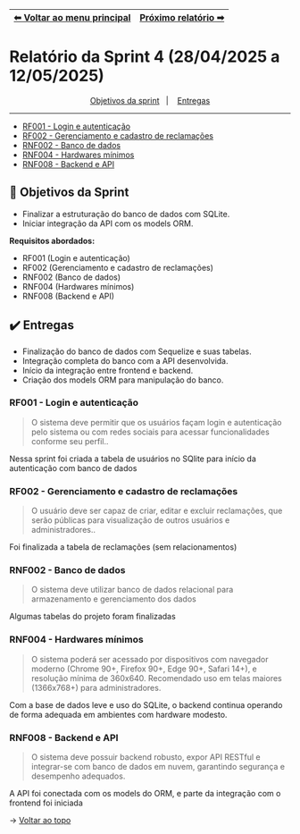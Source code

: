| [⬅ Voltar ao menu principal](https://github.com/MathGueff/saneasp-documentation) | [Próximo relatório ➡](https://github.com/MathGueff/saneasp-documentation/blob/sprint-05/README.md) |
|:--|--:|

<span id="topo">

# Relatório da Sprint 4 (28/04/2025 a 12/05/2025)

<p align="center">
    <a href="#objetivos">Objetivos da sprint</a> &nbsp |&nbsp &nbsp
    <a href="#entregas">Entregas</a>
    <hr>
    <ul>
        <a href="#RF001"><li>RF001 - Login e autenticação</li></a>
        <a href="#RF002"><li>RF002 - Gerenciamento e cadastro de reclamações</li></a>
        <a href="#RNF002"><li>RNF002 - Banco de dados</li></a>
        <a href="#RNF004"><li>RNF004 - Hardwares mínimos</li></a>
        <a href="#RNF008"><li>RNF008 - Backend e API</li></a>
    </ul>
</p>

<span id="objetivos">

## 🎯 Objetivos da Sprint

- Finalizar a estruturação do banco de dados com SQLite.  
- Iniciar integração da API com os models ORM.

**Requisitos abordados:**

- RF001 (Login e autenticação)  
- RF002 (Gerenciamento e cadastro de reclamações)  
- RNF002 (Banco de dados)  
- RNF004 (Hardwares mínimos)  
- RNF008 (Backend e API)

<span id="entregas">

## ✔️ Entregas

- Finalização do banco de dados com Sequelize e suas tabelas.  
- Integração completa do banco com a API desenvolvida.  
- Início da integração entre frontend e backend.  
- Criação dos models ORM para manipulação do banco.

<span id="RF001">

### RF001 - Login e autenticação

> O sistema deve permitir que os usuários façam login e autenticação pelo sistema ou com redes sociais para acessar funcionalidades conforme seu perfil..

Nessa sprint foi criada a tabela de usuários no SQlite para início da autenticação com banco de dados

<span id="RF002">

### RF002 - Gerenciamento e cadastro de reclamações

> O usuário deve ser capaz de criar, editar e excluir reclamações, que serão públicas para visualização de outros usuários e administradores..

Foi finalizada a tabela de reclamações (sem relacionamentos) 

<span id="RNF002">

### RNF002 - Banco de dados

> O sistema deve utilizar banco de dados relacional para armazenamento e gerenciamento dos dados

Algumas tabelas do projeto foram finalizadas 

<span id="RNF004">

### RNF004 - Hardwares mínimos

> O sistema poderá ser acessado por dispositivos com navegador moderno (Chrome 90+, Firefox 90+, Edge 90+, Safari 14+), e resolução mínima de 360x640. Recomendado uso em telas maiores (1366x768+) para administradores.

Com a base de dados leve e uso do SQLite, o backend continua operando de forma adequada em ambientes com hardware modesto.

<span id="RNF008">

### RNF008 - Backend e API

> O sistema deve possuir backend robusto, expor API RESTful e integrar-se com banco de dados em nuvem, garantindo segurança e desempenho adequados.

A API foi conectada com os models do ORM, e parte da integração com o frontend foi iniciada

→ [Voltar ao topo](#topo)

